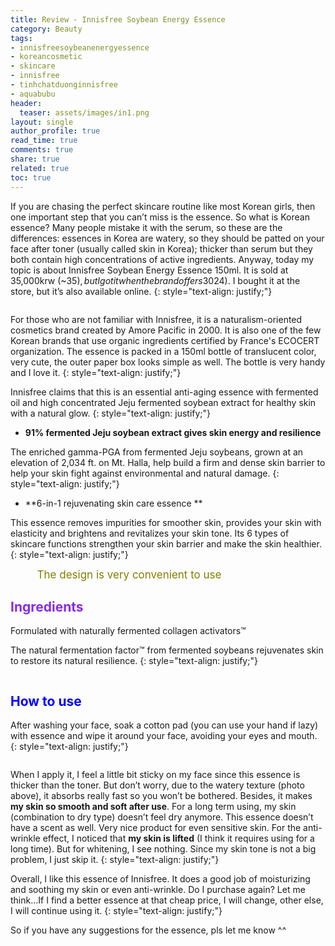 ```yaml
---
title: Review - Innisfree Soybean Energy Essence
category: Beauty
tags:
- innisfreesoybeanenergyessence
- koreancosmetic
- skincare
- innisfree
- tinhchatduonginnisfree
- aquabubu
header:
  teaser: assets/images/in1.png
layout: single
author_profile: true
read_time: true
comments: true
share: true
related: true
toc: true
---
```


If you are chasing the perfect skincare routine like most Korean girls, then one important step that you can’t miss is the essence. So what is Korean essence? Many people mistake it with the serum, so these are the differences: essences in Korea are watery, so they should be patted on your face after toner (usually called skin in Korea); thicker than serum but they both contain high concentrations of active ingredients. Anyway, today my topic is about Innisfree Soybean Energy Essence 150ml. It is sold at 35,000krw (~$35), but I got it when the brand offers 30% discount so it was just 24,500krw (~$24). I bought it at the store, but it’s also available online.
{: style="text-align: justify;"}

<figure style="width: 400px" class="align-center">
  <img src="{{ site.url }}{{ site.baseurl }}/assets/images/innissoybean-1.png" alt="">
  <figcaption></figcaption>
</figure>

For those who are not familiar with Innisfree, it is a naturalism-oriented cosmetics brand created by Amore Pacific in 2000. It is also one of the few Korean brands that use organic ingredients certified by France's ECOCERT organization. The essence is packed in a 150ml bottle of translucent color, very cute, the outer paper box looks simple as well. The bottle is very handy and I love it.
{: style="text-align: justify;"}

Innisfree claims that this is an essential anti-aging essence with fermented oil and high concentrated Jeju fermented soybean extract for healthy skin with a natural glow.
{: style="text-align: justify;"}

  * **91% fermented Jeju soybean extract gives skin energy and resilience**

The enriched gamma-PGA from fermented Jeju soybeans, grown at an elevation of 2,034 ft. on Mt. Halla, help build a firm and dense skin barrier to help your skin fight against environmental and natural damage.
{: style="text-align: justify;"}

  * **6-in-1 rejuvenating skin care essence **
 
This essence removes impurities for smoother skin, provides your skin with elasticity and brightens and revitalizes your skin tone. Its 6 types of skincare functions strengthen your skin barrier and make the skin healthier.
{: style="text-align: justify;"}

<figure style="width: 300px" class="align-center">
  <img src="{{ site.url }}{{ site.baseurl }}/assets/images/innissoybean-2.png" alt="">
  <figcaption style="font-size: 17px" align="center"> <span style="color:olive"> The design is very convenient to use </span> </figcaption>
</figure>

## <span style="color:blueviolet"> Ingredients </span>

Formulated with naturally fermented collagen activators™

The natural fermentation factor™ from fermented soybeans rejuvenates skin to restore its natural resilience.
{: style="text-align: justify;"}

<figure style="width: 500px" class="align-center">
  <img src="{{ site.url }}{{ site.baseurl }}/assets/images/innissoybean-3.png" alt="">
  <figcaption></figcaption>
</figure>

## <span style="color:blue"> How to use </span>

After washing your face, soak a cotton pad (you can use your hand if lazy) with essence and wipe it around your face, avoiding your eyes and mouth.
{: style="text-align: justify;"}

<figure style="width: 500px" class="align-center">
  <img src="{{ site.url }}{{ site.baseurl }}/assets/images/innissoybean-4.png" alt="">
  <figcaption></figcaption>
</figure>

When I apply it, I feel a little bit sticky on my face since this essence is thicker than the toner. But don’t worry, due to the watery texture (photo above), it absorbs really fast so you won’t be bothered. Besides, it makes **my skin so smooth and soft after use**. For a long term using, my skin (combination to dry type) doesn’t feel dry anymore. This essence doesn’t have a scent as well. Very nice product for even sensitive skin. For the anti-wrinkle effect, I noticed that **my skin is lifted** (I think it requires using for a long time). But for whitening, I see nothing. Since my skin tone is not a big problem, I just skip it.
{: style="text-align: justify;"}

Overall, I like this essence of Innisfree. It does a good job of moisturizing and soothing my skin or even anti-wrinkle. Do I purchase again? Let me think…If I find a better essence at that cheap price, I will change, other else, I will continue using it.
{: style="text-align: justify;"}

So if you have any suggestions for the essence, pls let me know ^^